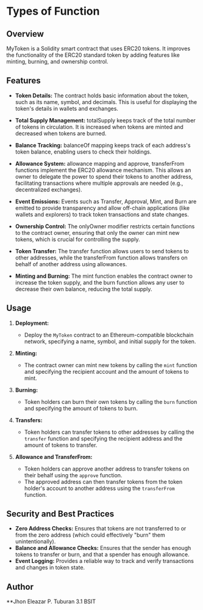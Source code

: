 # Types of Function

## Overview

MyToken is a Solidity smart contract that uses ERC20 tokens. It improves the functionality of the ERC20 standard token by adding features like minting, burning, and ownership control.

## Features

- **Token Details:** The contract holds basic information about the token, such as its name, symbol, and decimals. This is useful for displaying the token's details in wallets and exchanges.
  
- **Total Supply Management:** totalSupply keeps track of the total number of tokens in circulation. It is increased when tokens are minted and decreased when tokens are burned.


- **Balance Tracking:** balanceOf mapping keeps track of each address's token balance, enabling users to check their holdings.

- **Allowance System:** allowance mapping and approve, transferFrom functions implement the ERC20 allowance mechanism. This allows an owner to delegate the power to spend their tokens to another address, facilitating transactions where multiple approvals are needed (e.g., decentralized exchanges).

- **Event Emissions:** Events such as Transfer, Approval, Mint, and Burn are emitted to provide transparency and allow off-chain applications (like wallets and explorers) to track token transactions and state changes.

- **Ownership Control:** The onlyOwner modifier restricts certain functions to the contract owner, ensuring that only the owner can mint new tokens, which is crucial for controlling the supply.

- **Token Transfer:** The transfer function allows users to send tokens to other addresses, while the transferFrom function allows transfers on behalf of another address using allowances.

- **Minting and Burning:** The mint function enables the contract owner to increase the token supply, and the burn function allows any user to decrease their own balance, reducing the total supply.

## Usage

1. **Deployment:**
   - Deploy the `MyToken` contract to an Ethereum-compatible blockchain network, specifying a name, symbol, and initial supply for the token.

2. **Minting:**
   - The contract owner can mint new tokens by calling the `mint` function and specifying the recipient account and the amount of tokens to mint.

3. **Burning:**
   - Token holders can burn their own tokens by calling the `burn` function and specifying the amount of tokens to burn.

4. **Transfers:**
   - Token holders can transfer tokens to other addresses by calling the `transfer` function and specifying the recipient address and the amount of tokens to transfer.

5. **Allowance and TransferFrom:**
   - Token holders can approve another address to transfer tokens on their behalf using the `approve` function.
   - The approved address can then transfer tokens from the token holder's account to another address using the `transferFrom` function.

## Security and Best Practices

- **Zero Address Checks:** Ensures that tokens are not transferred to or from the zero address (which could effectively "burn" them unintentionally).
- **Balance and Allowance Checks:** Ensures that the sender has enough tokens to transfer or burn, and that a spender has enough allowance.
- **Event Logging:** Provides a reliable way to track and verify transactions and changes in token state.

## Author

**Jhon Eleazar P. Tuburan 3.1 BSIT
